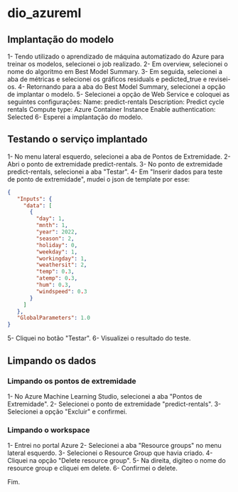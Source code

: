 # dio_azureml
## Implantação do modelo
1- Tendo utilizado o aprendizado de máquina automatizado do Azure para treinar os modelos, selecionei o job realizado.
2- Em overview, selecionei o nome do algoritmo em Best Model Summary.
3- Em seguida, selecionei a aba de métricas e selecionei os gráficos residuals e pedicted_true e revisei-os.
4- Retornando para a aba do Best Model Summary, selecionei a opção de implantar o modelo.
5- Selecionei a opção de Web Service e coloquei as seguintes configurações:
  Name: predict-rentals
  Description: Predict cycle rentals
  Compute type: Azure Container Instance
  Enable authentication: Selected
6- Esperei a implantação do modelo.

## Testando o serviço implantado
1- No menu lateral esquerdo, selecionei a aba de Pontos de Extremidade.
2- Abri o ponto de extremidade predict-rentals.
3- No ponto de extremidade predict-rentals, selecionei a aba "Testar".
4- Em "Inserir dados para teste de ponto de extremidade", mudei o json de template por esse:
```JSON
{
   "Inputs": { 
     "data": [
       {
         "day": 1,
         "mnth": 1,   
         "year": 2022,
         "season": 2,
         "holiday": 0,
         "weekday": 1,
         "workingday": 1,
         "weathersit": 2, 
         "temp": 0.3, 
         "atemp": 0.3,
         "hum": 0.3,
         "windspeed": 0.3 
       }
     ]    
   },   
   "GlobalParameters": 1.0
}
```
 5- Cliquei no botão "Testar".
 6- Visualizei o resultado do teste.

## Limpando os dados
### Limpando os pontos de extremidade
1- No Azure Machine Learning Studio, selecionei a aba "Pontos de Extremidade".
2- Selecionei o ponto de extremidade "predict-rentals".
3- Selecionei a opção "Excluir" e confirmei.
### Limpando o workspace
1- Entrei no portal Azure
2- Selecionei a aba "Resource groups" no menu lateral esquerdo.
3- Selecionei o Resource Group que havia criado.
4- Cliquei na opção "Delete resource group".
5- Na direita, digiteo o nome do resource group e cliquei em delete.
6- Confirmei o delete.

Fim.
